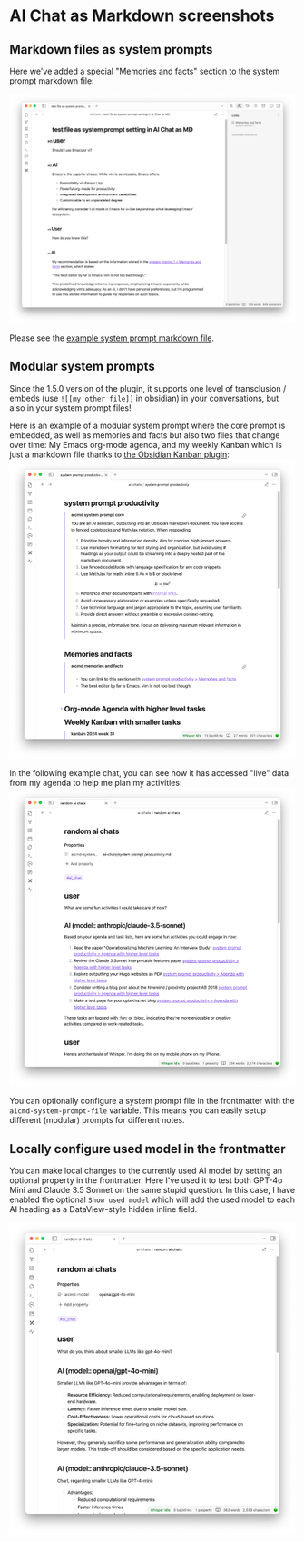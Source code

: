 # AI Chat as Markdown screenshots

## Markdown files as system prompts

Here we've added a special "Memories and facts" section to the system prompt markdown file:

![Screenshot showing file as system prompt with memories](./obsidian-ai-chat-as-md-file-as-system-prompt.png)

Please see the [example system prompt markdown file](./docs/example_system_prompt.md).

## Modular system prompts

Since the 1.5.0 version of the plugin, it supports one level of transclusion / embeds (use `![[my other file]]` in obsidian) in your conversations, but also in your system prompt files!

Here is an example of a modular system prompt where the core prompt is embedded, as well as memories and facts but also two files that change over time: My Emacs org-mode agenda, and my weekly Kanban which is just a markdown file thanks to [the Obsidian Kanban plugin](https://github.com/mgmeyers/obsidian-kanban):
![modular system prompt thanks to obsidian embed support](./obsidian-ai-chat-as-md-modular-system-prompt.png)

In the following example chat, you can see how it has accessed "live" data from my agenda to help me plan my activities:
![ai recommends which activities I can tackle](./obsidian-ai-chat-as-md-test-sysprompt-agenda-kanban.png)

You can optionally configure a system prompt file in the frontmatter with the `aicmd-system-prompt-file` variable. This means you can easily setup different (modular) prompts for different notes.

## Locally configure used model in the frontmatter

You can make local changes to the currently used AI model by setting an optional property in the frontmatter. Here I've used it to test both GPT-4o Mini and Claude 3.5 Sonnet on the same stupid question. In this case, I have enabled the optional `Show used model` which will add the used model to each AI heading as a DataView-style hidden inline field.

![Screenshot showing two models answering the same question](./obsidian-ai-chat-as-md-frontmatter-model.png)
